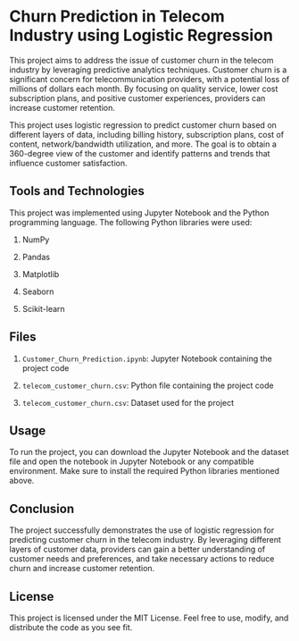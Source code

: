# Churn Prediction in Telecom Industry using Logistic Regression

This project aims to address the issue of customer churn in the telecom industry by leveraging predictive analytics techniques. Customer churn is a significant concern for telecommunication providers, with a potential loss of millions of dollars each month. By focusing on quality service, lower cost subscription plans, and positive customer experiences, providers can increase customer retention.

This project uses logistic regression to predict customer churn based on different layers of data, including billing history, subscription plans, cost of content, network/bandwidth utilization, and more. The goal is to obtain a 360-degree view of the customer and identify patterns and trends that influence customer satisfaction.



## Tools and Technologies
This project was implemented using Jupyter Notebook and the Python programming language. The following Python libraries were used:

1. NumPy

2. Pandas

3. Matplotlib

4. Seaborn

5. Scikit-learn



## Files
1. `Customer_Churn_Prediction.ipynb`: Jupyter Notebook containing the project code

2. `telecom_customer_churn.csv`: Python file containing the project code

3. `telecom_customer_churn.csv`: Dataset used for the project



## Usage
To run the project, you can download the Jupyter Notebook and the dataset file and open the notebook in Jupyter Notebook or any compatible environment. Make sure to install the required Python libraries mentioned above.



## Conclusion
The project successfully demonstrates the use of logistic regression for predicting customer churn in the telecom industry. By leveraging different layers of customer data, providers can gain a better understanding of customer needs and preferences, and take necessary actions to reduce churn and increase customer retention.



## License
This project is licensed under the MIT License. Feel free to use, modify, and distribute the code as you see fit.
